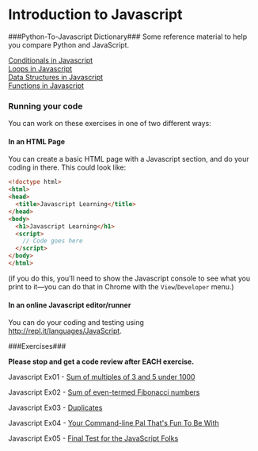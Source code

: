 Introduction to Javascript
==========================

###Python-To-Javascript Dictionary###
Some reference material to help you compare Python and JavaScript.

[Conditionals in Javascript](https://github.com/hackbrightacademy/Javascript1/blob/master/if-else-elif.md)  
[Loops in Javascript](https://github.com/hackbrightacademy/Javascript1/blob/master/loops.md)  
[Data Structures in Javascript](https://github.com/hackbrightacademy/Javascript1/blob/master/structures.md)  
[Functions in Javascript](https://github.com/hackbrightacademy/Javascript1/blob/master/function.md)  

### Running your code

You can work on these exercises in one of two different ways:

#### In an HTML Page

You can create a basic HTML page with a Javascript section, and do your coding in there.
This could look like:

```html
<!doctype html>
<html>
<head>
  <title>Javascript Learning</title>
</head>
<body>
  <h1>Javascript Learning</h1>
  <script>
    // Code goes here
  </script>
</body>
</html>
```

(if you do this, you'll need to show the Javascript console to see what you print to it—you
can do that in Chrome with the `View`/`Developer` menu.)

#### In an online Javascript editor/runner

You can do your coding and testing using http://repl.it/languages/JavaScript.

###Exercises###

**Please stop and get a code review after EACH exercise.**

Javascript Ex01 - [Sum of multiples of 3 and 5 under 1000](https://github.com/hackbrightacademy/Javascript1/blob/master/ex01.md)

Javascript Ex02 - [Sum of even-termed Fibonacci numbers](https://github.com/hackbrightacademy/Javascript1/blob/master/ex02.md)

Javascript Ex03 - [Duplicates](https://github.com/hackbrightacademy/Javascript1/blob/master/ex03.md)

Javascript Ex04 - [Your Command-line Pal That's Fun To Be With](https://github.com/hackbrightacademy/Javascript1/blob/master/ex04.md)

Javascript Ex05 - [Final Test for the JavaScript Folks](https://github.com/hackbrightacademy/Javascript1/blob/master/ex05.md)


